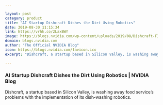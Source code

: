 ```yaml
---

layout: post
category: product
title: "AI Startup Dishcraft Dishes the Dirt Using Robotics"
date: 2019-08-30 11:15:34
link: https://vrhk.co/2LaxBWY
image: https://blogs.nvidia.com/wp-content/uploads/2019/08/Dishcraft-FINAL.jpg
domain: blogs.nvidia.com
author: "The Official NVIDIA Blog"
icon: https://blogs.nvidia.com/favicon.ico
excerpt: "Dishcraft, a startup based in Silicon Valley, is washing away food service’s problems with the implementation of its dish-washing robotics."

---
```


### AI Startup Dishcraft Dishes the Dirt Using Robotics | NVIDIA Blog

Dishcraft, a startup based in Silicon Valley, is washing away food service’s problems with the implementation of its dish-washing robotics.
